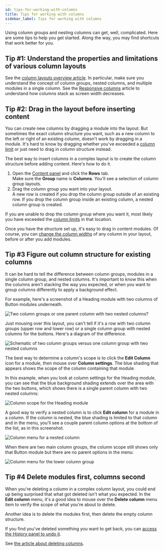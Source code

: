 ```yaml
---
id: tips-for-working-with-columns
title: Tips for working with columns
sidebar_label: Tips for working with columns
---
```


Using column groups and nesting columns can get, well, complicated. Here are some tips to help you get started. Along the way, you may find shortcuts that work better for you.

## Tip #1: Understand the properties and limitations of various column layouts

See the [column layouts overview article](/beaver-builder/layouts/columns/column-layouts-overview.md). In particular, make sure you understand the concept of column groups, nested columns, and multiple modules in a single column. See the [Responsive columns](#) article to understand how columns stack as screen width decreases.

## Tip #2: Drag in the layout before inserting content

You can create new columns by dragging a module into the layout. But sometimes the exact column structure you want, such as a new column to the left or right of an existing column, doesn't work by dragging in a module. It's hard to know by dragging whether you've exceeded a [column limit](/beaver-builder/layouts/columns/column-layouts-overview.md/#column-limits) or just need to drag in column structure instead.

The best way to insert columns in a complex layout is to create the column structure before adding content. Here's how to do it.

1. Open the [Content panel](/beaver-builder/getting-started/bb-editor-basics/user-interface.md/#7-13-content-panel) and click the **Rows** tab.  
Make sure the **Group** name is **Columns**. You'll see a selection of column group layouts.
2. Drag the column group you want into your layout.  
A new row is created if you drop the column group outside of an existing row. If you drop the column group inside an existing column, a nested column group is created.

If you are unable to drop the column group where you want it, most likely you have exceeded the [column limits](/beaver-builder/layouts/columns/column-layouts-overview.md#column-limits) in that location.

Once you have the structure set up, it's easy to drag in content modules. Of course, you can [change the column widths](/beaver-builder/layouts/columns/resize-or-reset-column-width.md) of any column in your layout, before or after you add modules.

## Tip #3 Figure out column structure for existing columns

It can be hard to tell the difference between column groups, modules in a single column group, and nested columns.  It's important to know this when the columns aren't stacking the way you expected, or when you want to group columns differently to apply a background effect.

For example, here's a screenshot of a Heading module with two columns of Button modules underneath.

![Two column groups or one parent column with two nested columns?](/img/column-groups-vs-nested-example.png)

Just mousing over this layout, you can't tell if it's a row with two column groups (upper row and lower row) or a single column group with nested columns  for the buttons. Here's a diagram of the difference.

![Schematic of two column groups versus one column group with two nested columns](/img/column-groups-vs-nested-columns-schematic.png)

The best way to determine  a column's scope is to click the **Edit  Column** icon for a module, then mouse over **Column settings**. The blue shading that appears shows  the scope of the column containing that module.

In this example, when you look at column settings for the Heading module, you can see that the blue background shading extends over the area with the two buttons, which shows there is a single parent column with two nested columns:

![Column scope for the Heading module](/img/tips-for-columns-shading.png)

A good way to verify a nested column is to click **Edit column** for a module in a column. If the column is nested, the blue shading is limited to that column and in the menu, you'll see a couple parent column options at the bottom of the list, as in this screenshot. 

![Column menu for a nested column](/img/tips-for-columns-nested-columns.png)

When there are two main column groups, the column scope still shows only that Button module but there are no parent options in the menu:

![Column menu for the lower column group](/img/tips-for-columns-independent-column-groups.png)


## Tip #4 Delete modules first, columns second

When you're deleting a column in a complex column layout, you could end up being surprised that what got deleted isn't what you expected. In the **Edit column** menu, it's a good idea to mouse over the **Delete column** menu item to verify the scope of what you're about to delete. 

Another idea is to delete the modules first, then delete the empty column structure. 

If you find you've deleted something you want to get back, you can [access the History panel to undo it](/beaver-builder/getting-started/bb-editor-basics/undo-redo.md).

See [the article about deleting columns](/beaver-builder/getting-started/bb-editor-basics/delete-a-module-or-column.md).
